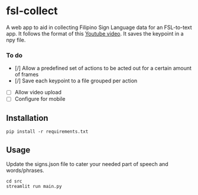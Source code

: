 # fsl-collect
A web app to aid in collecting Filipino Sign Language data for an FSL-to-text app. It follows the format of this [Youtube video](https://www.youtube.com/watch?v=doDUihpj6ro). It saves the keypoint in a npy file.

### To do
- [/] Allow a predefined set of actions to be acted out for a certain amount of frames
- [/] Save each keypoint to a file grouped per action
- [ ] Allow video upload
- [ ] Configure for mobile

## Installation 
```
pip install -r requirements.txt
```

## Usage
Update the signs.json file to cater your needed part of speech and words/phrases.
```
cd src
streamlit run main.py
```
